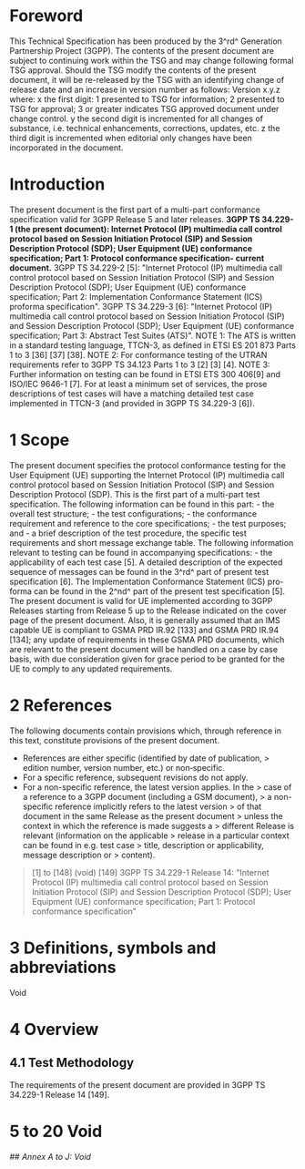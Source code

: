# Foreword
This Technical Specification has been produced by the 3^rd^ Generation
Partnership Project (3GPP).
The contents of the present document are subject to continuing work within the
TSG and may change following formal TSG approval. Should the TSG modify the
contents of the present document, it will be re-released by the TSG with an
identifying change of release date and an increase in version number as
follows:
Version x.y.z
where:
x the first digit:
1 presented to TSG for information;
2 presented to TSG for approval;
3 or greater indicates TSG approved document under change control.
y the second digit is incremented for all changes of substance, i.e. technical
enhancements, corrections, updates, etc.
z the third digit is incremented when editorial only changes have been
incorporated in the document.
# Introduction
The present document is the first part of a multi-part conformance
specification valid for 3GPP Release 5 and later releases.
**3GPP TS 34.229-1 (the present document): Internet Protocol (IP) multimedia
call control protocol based on Session Initiation Protocol (SIP) and Session
Description Protocol (SDP); User Equipment (UE) conformance specification;
Part 1: Protocol conformance specification- current document.**
3GPP TS 34.229-2 [5]: \"Internet Protocol (IP) multimedia call control
protocol based on Session Initiation Protocol (SIP) and Session Description
Protocol (SDP); User Equipment (UE) conformance specification; Part 2:
Implementation Conformance Statement (ICS) proforma specification\".
3GPP TS 34.229-3 [6]: \"Internet Protocol (IP) multimedia call control
protocol based on Session Initiation Protocol (SIP) and Session Description
Protocol (SDP); User Equipment (UE) conformance specification; Part 3:
Abstract Test Suites (ATS)\".
NOTE 1: The ATS is written in a standard testing language, TTCN-3, as defined
in ETSI ES 201 873 Parts 1 to 3 [36] [37] [38].
NOTE 2: For conformance testing of the UTRAN requirements refer to 3GPP TS
34.123 Parts 1 to 3 [2] [3] [4].
NOTE 3: Further information on testing can be found in ETSI ETS 300 406[9] and
ISO/IEC 9646-1 [7].
For at least a minimum set of services, the prose descriptions of test cases
will have a matching detailed test case implemented in TTCN-3 (and provided in
3GPP TS 34.229-3 [6]).
# 1 Scope
The present document specifies the protocol conformance testing for the User
Equipment (UE) supporting the Internet Protocol (IP) multimedia call control
protocol based on Session Initiation Protocol (SIP) and Session Description
Protocol (SDP).
This is the first part of a multi-part test specification. The following
information can be found in this part:
\- the overall test structure;
\- the test configurations;
\- the conformance requirement and reference to the core specifications;
\- the test purposes; and
\- a brief description of the test procedure, the specific test requirements
and short message exchange table.
The following information relevant to testing can be found in accompanying
specifications:
\- the applicability of each test case [5].
A detailed description of the expected sequence of messages can be found in
the 3^rd^ part of present test specification [6].
The Implementation Conformance Statement (ICS) pro-forma can be found in the
2^nd^ part of the present test specification [5].
The present document is valid for UE implemented according to 3GPP Releases
starting from Release 5 up to the Release indicated on the cover page of the
present document.
Also, it is generally assumed that an IMS capable UE is compliant to GSMA PRD
IR.92 [133] and GSMA PRD IR.94 [134]; any update of requirements in these GSMA
PRD documents, which are relevant to the present document will be handled on a
case by case basis, with due consideration given for grace period to be
granted for the UE to comply to any updated requirements.
# 2 References
The following documents contain provisions which, through reference in this
text, constitute provisions of the present document.
  * References are either specific (identified by date of publication, > edition number, version number, etc.) or non‑specific.
  * For a specific reference, subsequent revisions do not apply.
  * For a non-specific reference, the latest version applies. In the > case of a reference to a 3GPP document (including a GSM document), > a non-specific reference implicitly refers to the latest version > of that document in the same Release as the present document > unless the context in which the reference is made suggests a > different Release is relevant (information on the applicable > release in a particular context can be found in e.g. test case > title, description or applicability, message description or > content).
> [1] to [148] (void)
[149] 3GPP TS 34.229-1 Release 14: \"Internet Protocol (IP) multimedia call
control protocol based on Session Initiation Protocol (SIP) and Session
Description Protocol (SDP); User Equipment (UE) conformance specification;
Part 1: Protocol conformance specification\"
# 3 Definitions, symbols and abbreviations
Void
# 4 Overview
## 4.1 Test Methodology
The requirements of the present document are provided in 3GPP TS 34.229-1
Release 14 [149].
# 5 to 20 Void
###### ## Annex A to J: Void
#